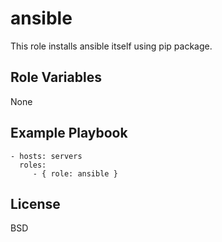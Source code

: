 ansible
=======

This role installs ansible itself using pip package.

Role Variables
--------------

None

Example Playbook
----------------

    - hosts: servers
      roles:
         - { role: ansible }

License
-------

BSD
